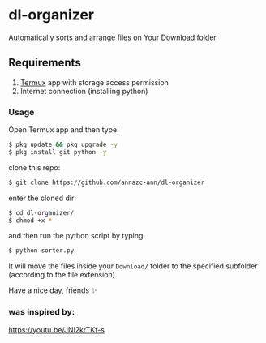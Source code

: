 # dl-organizer
<p>Automatically sorts and arrange files on Your Download folder.</p>

## Requirements
1. [Termux](https://play.google.com/store/apps/details?id=com.termux) app with storage access permission
2. Internet connection (installing python) 

### Usage
Open Termux app and then type:
```bash
$ pkg update && pkg upgrade -y
$ pkg install git python -y
```
clone this repo:
```bash
$ git clone https://github.com/annazc-ann/dl-organizer
```
enter the cloned dir:
```bash
$ cd dl-organizer/
$ chmod +x *
```
and then run the python script by typing:
```bash
$ python sorter.py
```
<p>It will move the files inside your <code>Download/</code> folder to the specified subfolder (according to the file extension).</p>
Have a nice day, friends ✨

### was inspired by:
https://youtu.be/JNl2krTKf-s

